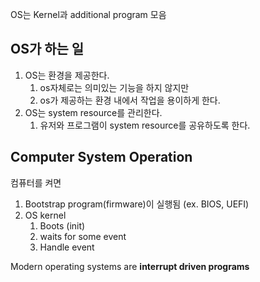 OS는 Kernel과 additional program 모음

## OS가 하는 일
1. OS는 환경을 제공한다.
	1. os자체로는 의미있는 기능을 하지 않지만
	2. os가 제공하는 환경 내에서 작업을 용이하게 한다.
2. OS는 system resource를 관리한다.
	1. 유저와 프로그램이 system resource를 공유하도록 한다.

## Computer System Operation

컴퓨터를 켜면

1. Bootstrap program(firmware)이 실행됨 (ex. BIOS, UEFI)
2. OS kernel
	1. Boots (init)
	2. waits for some event
	3. Handle event

Modern operating systems are **interrupt driven programs** 

